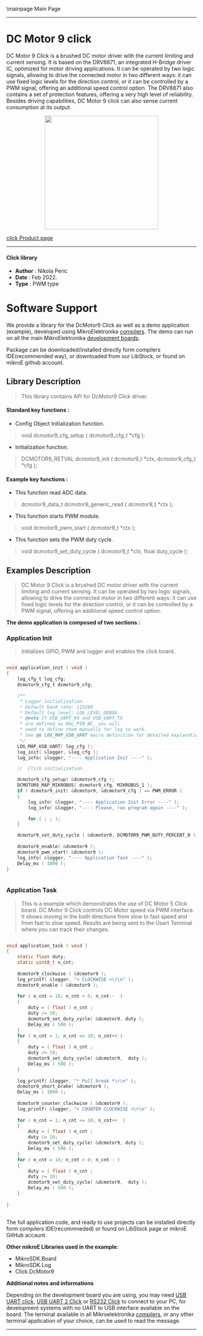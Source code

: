 \mainpage Main Page
 
---
# DC Motor 9 click

DC Motor 9 Click is a brushed DC motor driver with the current limiting and current sensing. It is based on the DRV8871, an integrated H-Bridge driver IC, optimized for motor driving applications. It can be operated by two logic signals, allowing to drive the connected motor in two different ways: it can use fixed logic levels for the direction control, or it can be controlled by a PWM signal, offering an additional speed control option. The DRV8871 also contains a set of protection features, offering a very high level of reliability. Besides driving capabilities, DC Motor 9 click can also sense current consumption at its output.

<p align="center">
  <img src="https://download.mikroe.com/images/click_for_ide/dcmotor9_click.png" height=300px>
</p>

[click Product page](https://www.mikroe.com/dc-motor-9-click)

---


#### Click library 

- **Author**        : Nikola Peric
- **Date**          : Feb 2022.
- **Type**          : PWM type


# Software Support

We provide a library for the DcMotor9 Click 
as well as a demo application (example), developed using MikroElektronika 
[compilers](https://shop.mikroe.com/compilers). 
The demo can run on all the main MikroElektronika [development boards](https://shop.mikroe.com/development-boards).

Package can be downloaded/installed directly form compilers IDE(recommended way), or downloaded from our LibStock, or found on mikroE github account. 

## Library Description

> This library contains API for DcMotor9 Click driver.

#### Standard key functions :

- Config Object Initialization function.
> void dcmotor9_cfg_setup ( dcmotor9_cfg_t *cfg ); 
 
- Initialization function.
> DCMOTOR9_RETVAL dcmotor9_init ( dcmotor9_t *ctx, dcmotor9_cfg_t *cfg );


#### Example key functions :

- This function read ADC data.
> dcmotor9_data_t dcmotor9_generic_read ( dcmotor9_t *ctx );
 
- This function starts PWM module.
> void dcmotor9_pwm_start ( dcmotor9_t *ctx );

- This function sets the PWM duty cycle.
> void dcmotor9_set_duty_cycle ( dcmotor9_t *ctx, float duty_cycle );

## Examples Description

> DC Motor 9 Click is a brushed DC motor driver with the current limiting and current sensing. It can
> be operated by two logic signals, allowing to drive the connected motor in two different ways: 
> it can use fixed logic levels for the direction control, or it can be controlled by a PWM signal, 
> offering an additional speed control option. 

**The demo application is composed of two sections :**

### Application Init 

> Initializes GPIO, PWM and logger and enables the click board.

```c

void application_init ( void )
{
    log_cfg_t log_cfg;
    dcmotor9_cfg_t dcmotor9_cfg;

    /** 
     * Logger initialization.
     * Default baud rate: 115200
     * Default log level: LOG_LEVEL_DEBUG
     * @note If USB_UART_RX and USB_UART_TX 
     * are defined as HAL_PIN_NC, you will 
     * need to define them manually for log to work. 
     * See @b LOG_MAP_USB_UART macro definition for detailed explanation.
     */
    LOG_MAP_USB_UART( log_cfg );
    log_init( &logger, &log_cfg );
    log_info( &logger, "---- Application Init ----" );

    //  Click initialization.

    dcmotor9_cfg_setup( &dcmotor9_cfg );
    DCMOTOR9_MAP_MIKROBUS( dcmotor9_cfg, MIKROBUS_1 );
    if ( dcmotor9_init( &dcmotor9, &dcmotor9_cfg ) == PWM_ERROR )
    {
        log_info( &logger, "---- Application Init Error ----" );
        log_info( &logger, "---- Please, run program again ----" );

        for ( ; ; );
    }

    dcmotor9_set_duty_cycle ( &dcmotor9, DCMOTOR9_PWM_DUTY_PERCENT_0 );
    
    dcmotor9_enable( &dcmotor9 );
    dcmotor9_pwm_start( &dcmotor9 );
    log_info( &logger, "---- Application Task ----" );
    Delay_ms ( 1000 );
}
  
```

### Application Task

>  This is a example which demonstrates the use of DC Motor 5 Click board.
>  DC Motor 9 Click controls DC Motor speed via PWM interface.
>  It shows moving in the both directions from slow to fast speed
>  and from fast to slow speed.
>  Results are being sent to the Usart Terminal where you can track their changes.
```c

void application_task ( void )
{
    static float duty;
    static uint8_t n_cnt;
    
    dcmotor9_clockwise ( &dcmotor9 );
    log_printf( &logger, "> CLOCKWISE <\r\n" );
    dcmotor9_enable ( &dcmotor9 );
    
    for ( n_cnt = 10; n_cnt > 0; n_cnt--  )
    {
        duty = ( float ) n_cnt ;
        duty /= 10;
        dcmotor9_set_duty_cycle( &dcmotor9, duty );
        Delay_ms ( 500 );
    }
    for ( n_cnt = 1; n_cnt <= 10; n_cnt++ )
    {
        duty = ( float ) n_cnt ;
        duty /= 10;
        dcmotor9_set_duty_cycle( &dcmotor9,  duty );
        Delay_ms ( 500 );
    }
    
    log_printf( &logger, "* Pull break *\r\n" );
    dcmotor9_short_brake( &dcmotor9 );
    Delay_ms ( 1000 );
    
    dcmotor9_counter_clockwise ( &dcmotor9 );
    log_printf( &logger, "> COUNTER CLOCKWISE <\r\n" );
        
    for ( n_cnt = 1; n_cnt <= 10; n_cnt++  )
    {
        duty = ( float ) n_cnt ;
        duty /= 10;
        dcmotor9_set_duty_cycle( &dcmotor9, duty );
        Delay_ms ( 500 );
    }
    for ( n_cnt = 10; n_cnt > 0; n_cnt-- )
    {
        duty = ( float ) n_cnt ;
        duty /= 10;
        dcmotor9_set_duty_cycle( &dcmotor9,  duty );
        Delay_ms ( 500 );
    }
    
}
  

```

The full application code, and ready to use projects can be  installed directly form compilers IDE(recommneded) or found on LibStock page or mikroE GitHub accaunt.

**Other mikroE Libraries used in the example:** 

- MikroSDK.Board
- MikroSDK.Log
- Click.DcMotor9

**Additional notes and informations**

Depending on the development board you are using, you may need 
[USB UART click](https://shop.mikroe.com/usb-uart-click), 
[USB UART 2 Click](https://shop.mikroe.com/usb-uart-2-click) or 
[RS232 Click](https://shop.mikroe.com/rs232-click) to connect to your PC, for 
development systems with no UART to USB interface available on the board. The 
terminal available in all Mikroelektronika 
[compilers](https://shop.mikroe.com/compilers), or any other terminal application 
of your choice, can be used to read the message.



---
